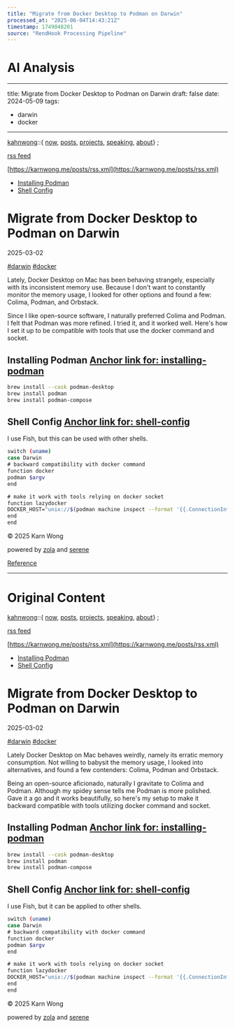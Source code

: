 ```yaml
---
title: "Migrate from Docker Desktop to Podman on Darwin"
processed_at: "2025-06-04T14:43:21Z"
timestamp: 1749048201
source: "RendHook Processing Pipeline"
---
```


# AI Analysis

---
title: Migrate from Docker Desktop to Podman on Darwin
draft: false
date: 2024-05-09
tags:
  - darwin
  - docker
---

[kahnwong](https://karnwong.me/)::{ [now](https://karnwong.me/now), [posts](https://karnwong.me/posts), [projects](https://karnwong.me/projects), [speaking](https://karnwong.me/speaking), [about](https://karnwong.me/about)} ;

[rss feed](https://karnwong.me/posts/rss.xml)

[https://karnwong.me/posts/rss.xml](https://karnwong.me/posts/rss.xml)

- [Installing Podman](https://karnwong.me/posts/2025/03/migrate-from-docker-desktop-to-podman-on-darwin/#installing-podman)
- [Shell Config](https://karnwong.me/posts/2025/03/migrate-from-docker-desktop-to-podman-on-darwin/#shell-config)

# Migrate from Docker Desktop to Podman on Darwin

2025-03-02

[#darwin](https://karnwong.me/tags/darwin) [#docker](https://karnwong.me/tags/docker)

Lately, Docker Desktop on Mac has been behaving strangely, especially with its inconsistent memory use. Because I don't want to constantly monitor the memory usage, I looked for other options and found a few: Colima, Podman, and Orbstack.

Since I like open-source software, I naturally preferred Colima and Podman. I felt that Podman was more refined. I tried it, and it worked well. Here's how I set it up to be compatible with tools that use the docker command and socket.

## Installing Podman [Anchor link for: installing-podman](https://karnwong.me/posts/2025/03/migrate-from-docker-desktop-to-podman-on-darwin/\#installing-podman)

```bash
brew install --cask podman-desktop
brew install podman
brew install podman-compose

```

## Shell Config [Anchor link for: shell-config](https://karnwong.me/posts/2025/03/migrate-from-docker-desktop-to-podman-on-darwin/\#shell-config)

I use Fish, but this can be used with other shells.

```bash
switch (uname)
case Darwin
# backward compatibility with docker command
function docker
podman $argv
end

# make it work with tools relying on docker socket
function lazydocker
DOCKER_HOST="unix://$(podman machine inspect --format '{{.ConnectionInfo.PodmanSocket.Path}}')" "$HOME/.nix-profile/bin/lazydocker"
end
end

```

© 2025 Karn Wong

powered by [zola](https://www.getzola.org/) and [serene](https://github.com/isunjn/serene)

[Reference](https://karnwong.me/posts/2025/03/migrate-from-docker-desktop-to-podman-on-darwin/)


---

# Original Content

[kahnwong](https://karnwong.me/)::{ [now](https://karnwong.me/now), [posts](https://karnwong.me/posts), [projects](https://karnwong.me/projects), [speaking](https://karnwong.me/speaking), [about](https://karnwong.me/about)} ;

[rss feed](https://karnwong.me/posts/rss.xml)

[https://karnwong.me/posts/rss.xml](https://karnwong.me/posts/rss.xml)

- [Installing Podman](https://karnwong.me/posts/2025/03/migrate-from-docker-desktop-to-podman-on-darwin/#installing-podman)
- [Shell Config](https://karnwong.me/posts/2025/03/migrate-from-docker-desktop-to-podman-on-darwin/#shell-config)

# Migrate from Docker Desktop to Podman on Darwin

2025-03-02

[#darwin](https://karnwong.me/tags/darwin) [#docker](https://karnwong.me/tags/docker)

Lately Docker Desktop on Mac behaves weirdly, namely its erratic memory consumption. Not willing to babysit the memory usage, I looked into alternatives, and found a few contenders: Colima, Podman and Orbstack.

Being an open-source aficionado, naturally I gravitate to Colima and Podman. Although my spidey sense tells me Podman is more polished. Gave it a go and it works beautifully, so here's my setup to make it backward compatible with tools utilizing docker command and socket.

## Installing Podman [Anchor link for: installing-podman](https://karnwong.me/posts/2025/03/migrate-from-docker-desktop-to-podman-on-darwin/\#installing-podman)

```bash
brew install --cask podman-desktop
brew install podman
brew install podman-compose

```

## Shell Config [Anchor link for: shell-config](https://karnwong.me/posts/2025/03/migrate-from-docker-desktop-to-podman-on-darwin/\#shell-config)

I use Fish, but it can be applied to other shells.

```bash
switch (uname)
case Darwin
# backward compatibility with docker command
function docker
podman $argv
end

# make it work with tools relying on docker socket
function lazydocker
DOCKER_HOST="unix://$(podman machine inspect --format '{{.ConnectionInfo.PodmanSocket.Path}}')" "$HOME/.nix-profile/bin/lazydocker"
end
end

```

© 2025 Karn Wong

powered by [zola](https://www.getzola.org/) and [serene](https://github.com/isunjn/serene)